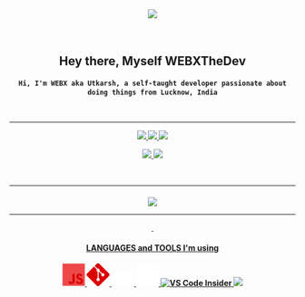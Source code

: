 
<div align="center">
  <img src="https://i.imgur.com/W4UpocQ.png">
  
  &nbsp;
<h2> Hey there, Myself <strong>WEBXTheDev</h2>

    Hi, I'm WEBX aka Utkarsh, a self-taught developer passionate about doing things from Lucknow, India
    
&nbsp;
<hr>

  <p align="center">
    <a href="https://github.com/WEBXTheDev/">
        <img src="https://github-readme-stats.vercel.app/api?username=WEBXTheDev&hide=issues,prs&count_private=true&show_owner=true&show_icons=true&bg_color=0d1117&title_color=ffffff&text_color=ffffff&icon_color=FF0000&hide_border=true/" />
    </a>
    <a href="https://github.com/WEBXTheDev/">
        <img src="https://github-readme-stats.vercel.app/api/top-langs/?username=WEBXTheDev&layout=compact&card_width=445&bg_color=0d1117&title_color=ffffff&text_color=ffffff&icon_color=FF4D4D&hide_border=true/" />
    </a>
    <a href="https://github.com/WEBXTheDev/">
        <img src="https://github-readme-streak-stats.herokuapp.com?user=WEBXTHEDEV&hide_border=true&background=0D1117&currStreakLabel=FF0000&sideLabels=FFFFFF&currStreakNum=FFFFFF&dates=FFFFFF&sideNums=FFFFFF&fire=FF0000&ring=FF2626&stroke=FFFFFF)](https://git.io/streak-stats" />
    </a></p>
    <p align="center">
    <a href="https://github.com/WEBXTheDev/ZenorZ/">
        <img src="https://github-readme-stats.vercel.app/api/pin/?username=WEBXTheDev&repo=ZenorZ&bg_color=0d1117&title_color=FF0000&text_color=8b949e&icon_color=FF4D4D&hide_border=true/" />
    </a>
    <a href="https://github.com/WEBXTheDev/WEBXTheDev/">
        <img src="https://github-readme-stats.vercel.app/api/pin/?username=WEBXTheDev&repo=WEBXTheDev&bg_color=0d1117&title_color=FF0000&text_color=8b949e&icon_color=FF4D4D&hide_border=true/" />
      </a>    
</p>

&nbsp;<hr>
  
  <a href="https://discord.gg"><img align="middle" src="https://discord.c99.nl/widget/theme-4/710336522196353045.png">
      <hr>
      &nbsp;
<div align="center">
<h4>  <b>LANGUAGES</b> and <b>TOOLS</b> I'm using  </h4>
 <a href="https://developer.mozilla.org/en-US/docs/Web/JavaScript" target="_blank"> <img src="./images/javascript.png" width="40" height="40"/> </a>
<a href="https://git-scm.com/" target="_blank"> <img src="./images/git.png" width="40" height="40"/> </a>
<a href=""> <img src= "./images/html.png" width=40px > </a>
<a href=""> <img src= "./images/typescript.png" width=40px > </a>
<a href="https://code.visualstudio.com/insiders/"><img src="https://cdn.discordapp.com/emojis/754345273328664676.gif?v=1" alt="VS Code Insider" width="35px"> </a>
<a href="https://discord.js.org/#/"><img src="https://jasonhaxstuff.gallerycdn.vsassets.io/extensions/jasonhaxstuff/discord-js-tools/0.0.3/1530824658924/Microsoft.VisualStudio.Services.Icons.Default" width="35px"></a>
  
  </div>
